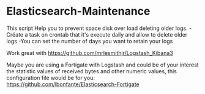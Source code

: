 # Elasticsearch-Maintenance
This script Help you to prevent space disk over load deleting older logs. 
-Créate a task on crontab that it's execute daily and allow to delete older logs
-You can set the number of days you want to retain your logs

Work great with https://github.com/mrlesmithjr/Logstash_Kibana3

Maybe you are using a Fortigate with Logstash and could be of your interest the statistic values of received bytes and other numeric values, this configuration file would be for you: https://github.com/lbonfante/Elasticsearch-Fortigate
